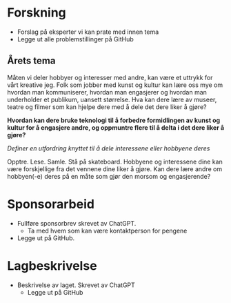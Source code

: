 # Forskning
- Forslag på eksperter vi kan prate med innen tema
- Legge ut alle problemstillinger på GitHub

## Årets tema
Måten vi deler hobbyer og interesser med andre, kan
være et uttrykk for vårt kreative jeg. Folk som jobber
med kunst og kultur kan lære oss mye om hvordan
man kommuniserer, hvordan man engasjerer og
hvordan man underholder et publikum, uansett
størrelse. Hva kan dere lære av museer, teatre og filmer som kan hjelpe dere med å dele det dere liker å gjøre?

__Hvordan kan dere bruke teknologi til å forbedre
formidlingen av kunst og kultur for å engasjere andre,
og oppmuntre flere til å delta i det dere liker å gjøre?__

_Definer en utfordring knyttet til å dele
interessene eller hobbyene deres_

Opptre. Lese. Samle. Stå på skateboard.
Hobbyene og interessene dine kan være
forskjellige fra det vennene dine liker å gjøre.
Kan dere lære andre om hobbyen(-e) deres på en
måte som gjør den morsom og engasjerende?




# Sponsorarbeid
- Fullføre sponsorbrev skrevet av ChatGPT. 
  - Ta med hvem som kan være kontaktperson for pengene
- Legge ut på GitHub.

#   Lagbeskrivelse
 - Beskrivelse av laget. Skrevet av ChatGPT
    - Legge ut på GitHub
